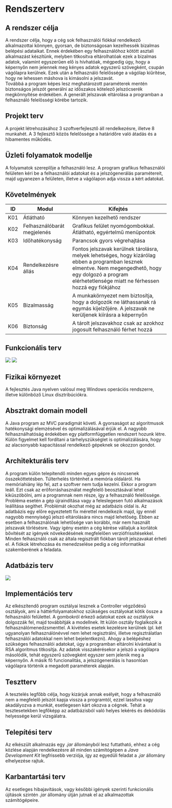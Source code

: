 # Rendszerterv

## A rendszer célja
A rendszer célja, hogy a cég sok felhasználói fiókkal rendelkező alkalmazottai könnyen, gyorsan, de biztonságosan kezelhessék bizalmas belépési adataikat. Ennek érdekében egy felhasználóhoz kötött asztali alkalmazást készítünk, melyben titkosítva eltárolhatóak ezek a bizalmas adatok, valamint egyszerűen elő is hívhatóak, mégpedig úgy, hogy a képernyőn nem jelennek meg kényes adatok egyszerű szövegként, csupán vágólapra kerülnek. Ezek után a felhasználó felelőssége a vágólap kiűrítése, hogy ne lehessen máshova is kimásolni a jelszavát.  
Továbbá a program képes lesz meghatározott paraméterek mentén biztonságos jelszót generálni az időszakos kötelező jelszócserék megkönnyítése érdekében. A generált jelszavak eltárolása a programban a felhasználó felelősségi körébe tartozik.

## Projekt terv
A projekt létrehozásához 3 szoftverfejlesztő áll rendelkezésre, illetve 8 munkahét. A 3 fejlesztő közös felelőssége a határidőre való átadás és a hibamentes működés.

## Üzleti folyamatok modellje
A folyamatok szereplője a felhasználó lesz. A program grafikus felhasználói felületen kéri be a felhasználói adatokat és a jelszógenerálás paramétereit, majd ugyanezen a felületen, illetve a vágólapon adja vissza a kért adatokat.

## Követelmények
|ID|Modul|Kifejtés|
|--|-----|--------|
|K01|Átlátható|Könnyen kezelhető rendszer
|K02|Felhasználóbarát megjelenés|Grafikus felület nyomógombokkal. Átlátható, egyértelmű menüpontok
|K03|Időhatékonyság|Parancsok gyors végrehajtása
|K04|Rendelkezésre állás|Fontos jelszavak kerülnek tárolásra, melyek lehetséges, hogy kizárólag ebben a programban lesznek elmentve. Nem megengedhető, hogy egy dolgozó a program elérhetetlensége miatt ne férhessen hozzá egy fiókjához
|K05|Bizalmasság|A munkakörnyezet nem biztosítja, hogy a dolgozók ne láthassanak rá egymás kijelzőjére. A jelszavak ne kerüljenek kiírásra a képernyőn
|K06|Biztonság|A tárolt jelszavakhoz csak az azokhoz jogosult felhasználó férhet hozzá

## Funkcionális terv
![](https://raw.githubusercontent.com/nehai-kettes-tankor/second-project/master/Documents/uml-fx.png)
![](https://raw.githubusercontent.com/nehai-kettes-tankor/second-project/master/Documents/uml-model.png)

## Fizikai környezet
A fejlesztés Java nyelven valósul meg Windows operációs rendszerre, illetve különböző Linux disztribúciókra.

## Absztrakt domain modell
A Java program az MVC paradigmát követi. A gyorsaságot az algoritmusok hatékonysági elemzésével és optimalizálásával érjük el. A nagyobb felhasználhatóság érdekében egy platformfüggetlen rendszert hozunk létre. Külön figyelmet kell fordítani a tárhelyszükséglet is optimalizálására, hogy az alacsonyabb kapacitással rendelkező gépeknek se okozzon gondot.
    
## Architekturális terv
A program külön telepítendő minden egyes gépre és nincsenek összeköttetésben. Túlterhelés történhet a memória oldaláról. Ha memóriahiány lép fel, azt a szoftver nem tudja kezelni. Ekkor a program leáll. Ezt csak az erőforráshasználat megfelelő beosztásával lehet kiküszöbölni, ami a programnak nem része, így a felhasználó felelőssége. Probléma esetén a gép újraindítása vagy a feleslegesen futó alkalmazások leállítása segíthet. Problémát okozhat még az adatbázis oldal is. Az adatbázis egy előre egyeztetett fix mérettel rendelkezik majd, így ennél nagyobb mennyiségű jelszó eltárolására nincs majd lehetőség. Ebben az esetben a felhasználónak lehetősége van korábbi, már nem használt jelszavak törlésésre. Vagy igény esetén a cég kérése vállaljuk a korlátok bővítését az igények növekedésének megfelelően verziófrissítésekkel. Minden felhasználó csak az általa regisztrált fiókban tárolt jelszavakat érheti el. A fiókok létrehozása és menedzselése pedig a cég informatikai szakemberének a feladata.

## Adatbázis terv
![](https://raw.githubusercontent.com/nehai-kettes-tankor/second-project/master/Documents/uml-database.png)

## Implementációs terv
Az elkészítendő program osztályai lesznek a Controller végződésű osztályok, ami a háttérfolyamatokhoz szükséges osztályokat kötik össze a felhasználói felülettel. A gombokról érkező adatokat ezek az osztályok dolgozzák fel, majd továbbítják a modellnek. Itt külön osztály foglalkozik a felhasználómenedzsmenttel. A kivételes esetek kezelésre kerülnek (pl. két ugyanolyan felhasználónévvel nem lehet regisztrálni, illetve regisztrálatlan felhasználói adatokkal nem lehet bejelentkezni). Ahogy a belépéshez szükséges felhasználói adatokat, úgy a programban eltárolni kívántakat is RSA algoritmus titkosítja. Az adatok visszakérésekor a jelszó a vágólapra másolódik, tehát egyszerű szövegként egyszer sem jelenik meg a képernyőn. A másik fő funcionalitás, a jelszógenerálás is hasonlóan vágólapra történik a megadott paraméterek alapján.

## Tesztterv
A tesztelés legfőbb célja, hogy kizárjuk annak esélyét, hogy a felhasználó nem a megfelelő jelszót kapja vissza a programtól, ezzel lassítva vagy akadályozva a munkát, esetlegesen kárt okozva a cégnek. Tehát a tesztesetekben legfőképp az adatbázisból való helyes lekérés és dekódolás helyessége kerül vizsgálatra.

## Telepítési terv
Az elkészült alkalmazás egy *.jar* állományból lesz futtatható, ehhez a cég közlése alapján rendelkezésre áll minden számítógépen a *Java Development Kit* legfrissebb verziója, így az egyedüli feladat a *.jar* állomány elhelyezése rajtuk.

## Karbantartási terv
Az esetleges hibajavítások, vagy későbbi igények szerinti funkcionális újítások szintén *.jar* állomány útján jutnak el az alkalmazottak számítógépeire.
